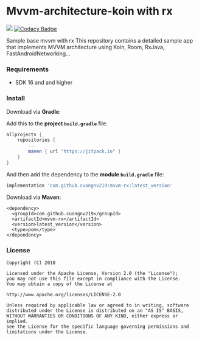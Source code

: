 # Mvvm-architecture-koin with rx

[![](https://jitpack.io/v/cuongnv219/mvvm-rx.svg)](https://jitpack.io/#cuongnv219/mvvm-rx) [![Codacy Badge](https://api.codacy.com/project/badge/Grade/ac00a2f8cfe941bba44327f998bb6a29)](https://www.codacy.com/manual/cuongnv219/mvvm-rx?utm_source=github.com&amp;utm_medium=referral&amp;utm_content=cuongnv219/mvvm-rx&amp;utm_campaign=Badge_Grade)

Sample base mvvm with rx
This repository contains a detailed sample app that implements MVVM architecture using Koin, Room, RxJava, FastAndroidNetworking...

### Requirements
* SDK 16 and and higher

### Install
Download via **Gradle**:

Add this to the **project `build.gradle`** file:
```gradle
allprojects {
    repositories {
        ...
        maven { url "https://jitpack.io" }
    }
}
```

And then add the dependency to the **module `build.gradle`** file:
```gradle
implementation 'com.github.cuongnv219:mvvm-rx:latest_version'
```

Download via **Maven**:
```
<dependency>
  <groupId>com.github.cuongnv219</groupId>
  <artifactId>mvvm-rx</artifactId>
  <version>latest_version</version>
  <type>pom</type>
</dependency>
```

### License
```
Copyright (C) 2018

Licensed under the Apache License, Version 2.0 (the "License");
you may not use this file except in compliance with the License.
You may obtain a copy of the License at

http://www.apache.org/licenses/LICENSE-2.0

Unless required by applicable law or agreed to in writing, software
distributed under the License is distributed on an "AS IS" BASIS,
WITHOUT WARRANTIES OR CONDITIONS OF ANY KIND, either express or implied.
See the License for the specific language governing permissions and
limitations under the License.
```

